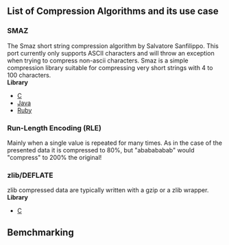 ## List of Compression Algorithms and its use case

### SMAZ
   The Smaz short string compression algorithm by Salvatore Sanfilippo.
   This port currently only supports ASCII characters and will throw an exception when trying to compress non-ascii characters.
   Smaz is a simple compression library suitable for compressing very short strings with 4 to 100 characters.  
__Library__
- [C](https://github.com/antirez/smaz)
- [Java](https://github.com/RyanAD/jsmaz)
- [Ruby](https://github.com/peterc/rsmaz)

###  Run-Length Encoding (RLE)
   Mainly when a single value is repeated for many times. As in the case of the presented data it is compressed to 80%, but "ababababab" would "compress" to 200% the original!
   
###  zlib/DEFLATE
   zlib compressed data are typically written with a gzip or a zlib wrapper.  
__Library__
- [C](https://github.com/madler/zlib)



## Bemchmarking 
